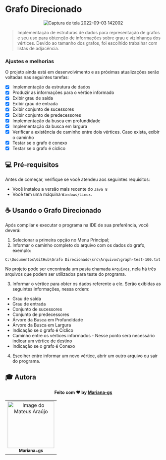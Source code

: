 # Grafo Direcionado

<div align="center">

 <!--
![GitHub repo size](https://img.shields.io/github/repo-size/Mariana-gs/Grafo-Direcionado?style=for-the-badge)
![GitHub language count](https://img.shields.io/github/languages/count/Mariana-gs/Grafo-Direcionado?style=for-the-badge)
![GitHub forks](https://img.shields.io/github/forks/Mariana-gs/Grafo-Direcionado?style=for-the-badge)
![Bitbucket open issues](https://img.shields.io/bitbucket/issues/Mariana-gs/Grafo-Direcionado?style=for-the-badge)
![Bitbucket open pull requests](https://img.shields.io/bitbucket/pr-raw/Mariana-gs/Grafo-Direcionado?style=for-the-badge)
-->
![Captura de tela 2022-09-03 142002](https://user-images.githubusercontent.com/81964220/188281626-ad09768a-28b4-4794-80aa-3bf007a711f5.png)

</div>

> Implementação de estruturas de dados para representação de grafos e seu uso para obtenção de informações sobre grau e vizinhança dos vértices. Devido ao tamanho dos grafos, foi escolhido trabalhar com listas de adjacência.

### Ajustes e melhorias

O projeto ainda está em desenvolvimento e as próximas atualizações serão voltadas nas seguintes tarefas:

- [x] Implementação da estrutura de dados
- [x] Produzir as informações para o vértice informado
- [x] Exibir grau de saída 
- [x] Exibir grau de entrada
- [x] Exibir conjunto de sucessores
- [x] Exibir conjunto de predecessores
- [x] Implementação da busca em profundidade
- [x] Implementação da busca em largura
- [x] Verificar a existência de caminho entre dois vértices. Caso exista, exibir o caminho
- [x] Testar se o grafo é conexo
- [x] Testar se o grafo é cíclico

## 💻 Pré-requisitos

Antes de começar, verifique se você atendeu aos seguintes requisitos:
<!---Estes são apenas requisitos de exemplo. Adicionar, duplicar ou remover conforme necessário--->
* Você instalou a versão mais recente do `Java 8`
* Você tem uma máquina `Windows/Linux`.

## ☕ Usando o Grafo Direcionado

Após compilar e executar o programa na IDE de sua preferência, você deverá:

1. Selecionar a primeira opção no Menu Principal;
2. Informar o caminho completo do arquivo com os dados do grafo, exemplo:
```
C:\Documentos\GitHub\Grafo Direcionado\src\Arquivos\graph-test-100.txt
```
No projeto pode ser encontrada um pasta chamada `Arquivos`, nela há três arquivos que podem ser utilizados para teste do programa.

3. Informar o vértice para obter os dados referente a ele. 
Serão exibidas as seguintes informações, nessa ordem: 
- Grau de saída
- Grau de entrada
- Conjunto de sucessores
- Conjunto de predecessores
- Árvore da Busca em Profundidade
- Árvore da Busca em Largura
- Indicação se o grafo é Cíclico
- Caminho entre os vértices informados - Nesse ponto será necessário indicar um vértice de destino
- Indicação se o grafo é Conexo
 
4. Escolher entre informar um novo vértice, abrir um outro arquivo ou sair do programa.


## :mortar_board: Autora

<h4 align="center">
   Feito com ♥️ by <a href="https://github.com/Mariana-gs" target="_blank"> Mariana-gs </a>
</h4>
<table align="center">
    <tr>
        <td align="center">
            <a href="https://github.com/Mariana-gs">
                <img src="https://avatars.githubusercontent.com/u/81964220?v=4" width="150px;" alt="Image do Mateus Araújo" />
                <br />
                <sub><b>Mariana-gs</b></sub>
            </a>
        </td>    
    </tr>
</table>


